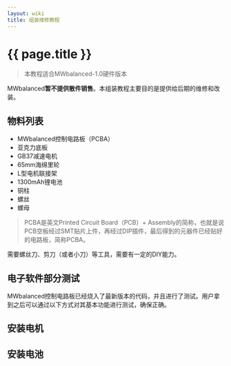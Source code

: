 ```yaml
---
layout: wiki
title: 组装维修教程
---
```


# {{ page.title }}

> 本教程适合MWbalanced-1.0硬件版本

MWbalanced**暂不提供散件销售**。本组装教程主要目的是提供给后期的维修和改装。

## 物料列表

* MWbalanced控制电路板（PCBA）
* 亚克力底板
* GB37减速电机
* 65mm海绵里轮
* L型电机联接架
* 1300mAh锂电池
* 铜柱
* 螺丝
* 螺母

> PCBA是英文Printed Circuit Board（PCB）+ Assembly的简称，也就是说PCB空板经过SMT贴片上件，再经过DIP插件，最后得到的元器件已经贴好的电路板，简称PCBA。

需要螺丝刀、剪刀（或者小刀）等工具，需要有一定的DIY能力。

## 电子软件部分测试
MWbalanced控制电路板已经烧入了最新版本的代码，并且进行了测试。用户拿到之后可以通过以下方式对其基本功能进行测试，确保正确。


## 安装电机


## 安装电池
